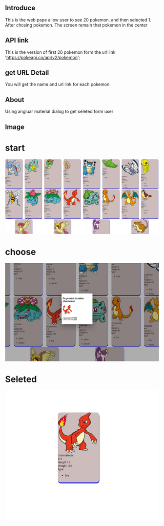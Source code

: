 ## Introduce
This is the web pape allow user to see 20 pokemon, and then selected 1.
After chosing pokemon. The screen remain that pokemon in the center

## API link
This is the version of first 20 pokemon form the url link
'https://pokeapi.co/api/v2/pokemon';

## get URL Detail
You will get the name and url link for each pokemon

## About
Using angluar material dialog to get seleted form user

## Image 
# start
![Start](start.jpg)
# choose
![Start](selete.jpg)
# Seleted
![Start](afterSeleted.jpg)
